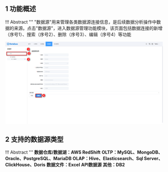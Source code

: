 ## 1 功能概述

!!! Abstract ""
    "数据源"用来管理各类数据源连接信息，是后续数据分析操作中数据的来源。点击"数据源"，进入数据源管理功能模块，该页面包括数据连接的新增（序号1）、搜索（序号2）、删除（序号3）、编辑（序号4）等功能

![数据源](../img/datasource_configuration/数据源管理页面.png)

## 2 支持的数据源类型

!!! Abstract ""
    **数据仓库/数据湖：AWS RedShift**
    **OLTP：MySQL、MongoDB、Oracle、PostgreSQL、MariaDB**
    **OLAP：Hive、Elasticsearch、Sql Server、ClickHouse、Doris**
    **数据文件：Excel**
    **API数据源**
    **其他：DB2**